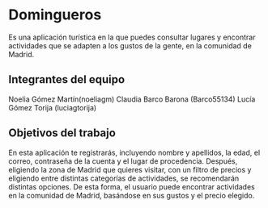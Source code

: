 # Domingueros

Es una aplicación turística en la que puedes consultar lugares y encontrar actividades que se adapten a los gustos de la gente, en la comunidad de Madrid.

## Integrantes del equipo

Noelia Gómez Martín(noeliagm)
Claudia Barco Barona (Barco55134)
Lucía Gómez Torija (luciagtorija)

## Objetivos del trabajo

En esta aplicación te registrarás, incluyendo nombre y apellidos, la edad, el correo, contraseña de la cuenta y el lugar de procedencia. Después, eligiendo la zona de Madrid que quieres visitar, con un filtro de precios y eligiendo entre distintas categorías de actividades, se recomendarán distintas opciones. De esta forma, el usuario puede encontrar actividades en la comunidad de Madrid, basándose en sus gustos y el precio elegido.
